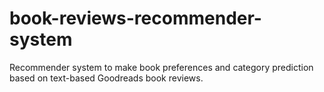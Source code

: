 # book-reviews-recommender-system
Recommender system to make book preferences and category prediction based on text-based Goodreads book reviews.
